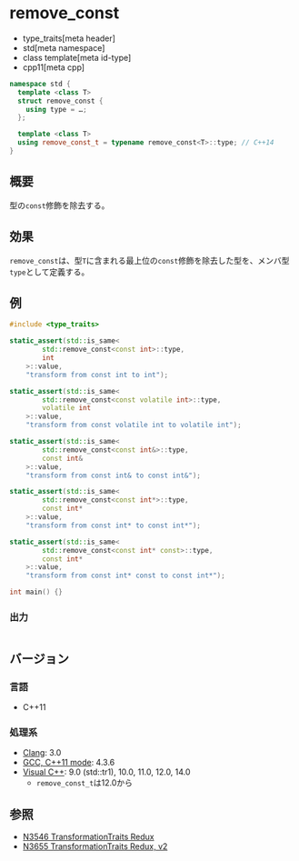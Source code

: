 # remove_const
* type_traits[meta header]
* std[meta namespace]
* class template[meta id-type]
* cpp11[meta cpp]

```cpp
namespace std {
  template <class T>
  struct remove_const {
    using type = …;
  };

  template <class T>
  using remove_const_t = typename remove_const<T>::type; // C++14
}
```

## 概要
型の`const`修飾を除去する。


## 効果
`remove_const`は、型`T`に含まれる最上位の`const`修飾を除去した型を、メンバ型`type`として定義する。


## 例
```cpp
#include <type_traits>

static_assert(std::is_same<
        std::remove_const<const int>::type,
        int
    >::value,
    "transform from const int to int");

static_assert(std::is_same<
        std::remove_const<const volatile int>::type,
        volatile int
    >::value,
    "transform from const volatile int to volatile int");

static_assert(std::is_same<
        std::remove_const<const int&>::type,
        const int&
    >::value,
    "transform from const int& to const int&");

static_assert(std::is_same<
        std::remove_const<const int*>::type,
        const int*
    >::value,
    "transform from const int* to const int*");

static_assert(std::is_same<
        std::remove_const<const int* const>::type,
        const int*
    >::value,
    "transform from const int* const to const int*");

int main() {}
```

### 出力
```
```

## バージョン
### 言語
- C++11

### 処理系
- [Clang](/implementation.md#clang): 3.0
- [GCC, C++11 mode](/implementation.md#gcc): 4.3.6
- [Visual C++](/implementation.md#visual_cpp): 9.0 (std::tr1), 10.0, 11.0, 12.0, 14.0
	- `remove_const_t`は12.0から


## 参照
- [N3546 TransformationTraits Redux](http://www.open-std.org/jtc1/sc22/wg21/docs/papers/2013/n3546.pdf)
- [N3655 TransformationTraits Redux, v2](http://www.open-std.org/jtc1/sc22/wg21/docs/papers/2013/n3655.pdf)


